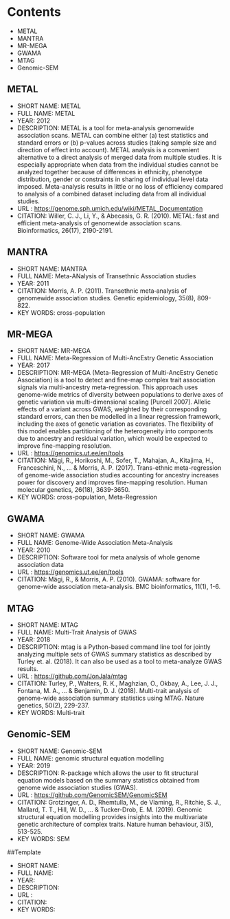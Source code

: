 # Contents
- METAL
- MANTRA
- MR-MEGA
- GWAMA
- MTAG
- Genomic-SEM

## METAL 
- SHORT NAME: METAL
- FULL NAME: METAL
- YEAR: 2012
- DESCRIPTION: METAL is a tool for meta-analysis genomewide association scans. METAL can combine either (a) test statistics and standard errors or (b) p-values across studies (taking sample size and direction of effect into account). METAL analysis is a convenient alternative to a direct analysis of merged data from multiple studies. It is especially appropriate when data from the individual studies cannot be analyzed together because of differences in ethnicity, phenotype distribution, gender or constraints in sharing of individual level data imposed. Meta-analysis results in little or no loss of efficiency compared to analysis of a combined dataset including data from all individual studies.
- URL : https://genome.sph.umich.edu/wiki/METAL_Documentation
- CITATION: Willer, C. J., Li, Y., & Abecasis, G. R. (2010). METAL: fast and efficient meta-analysis of genomewide association scans. Bioinformatics, 26(17), 2190-2191.

## MANTRA 
- SHORT NAME: MANTRA
- FULL NAME: Meta-ANalysis of Transethnic Association studies
- YEAR: 2011
- CITATION: Morris, A. P. (2011). Transethnic meta‐analysis of genomewide association studies. Genetic epidemiology, 35(8), 809-822.
- KEY WORDS: cross-population

## MR-MEGA 
- SHORT NAME: MR-MEGA
- FULL NAME: Meta-Regression of Multi-AncEstry Genetic Association
- YEAR: 2017
- DESCRIPTION: MR-MEGA (Meta-Regression of Multi-AncEstry Genetic Association) is a tool to detect and fine-map complex trait association signals via multi-ancestry meta-regression.  This approach uses genome-wide metrics of diversity between populations to derive axes of genetic variation via multi-dimensional scaling [Purcell 2007].  Allelic effects of a variant across GWAS, weighted by their corresponding standard errors, can then be modelled in a linear regression framework, including the axes of genetic variation as covariates.  The flexibility of this model enables partitioning of the heterogeneity into components due to ancestry and residual variation, which would be expected to improve fine-mapping resolution.
- URL : https://genomics.ut.ee/en/tools
- CITATION: Mägi, R., Horikoshi, M., Sofer, T., Mahajan, A., Kitajima, H., Franceschini, N., ... & Morris, A. P. (2017). Trans-ethnic meta-regression of genome-wide association studies accounting for ancestry increases power for discovery and improves fine-mapping resolution. Human molecular genetics, 26(18), 3639-3650.
- KEY WORDS: cross-population, Meta-Regression

## GWAMA 
- SHORT NAME:  GWAMA 
- FULL NAME:  Genome-Wide Association Meta-Analysis
- YEAR: 2010
- DESCRIPTION: Software tool for meta analysis of whole genome association data
- URL : https://genomics.ut.ee/en/tools
- CITATION: Mägi, R., & Morris, A. P. (2010). GWAMA: software for genome-wide association meta-analysis. BMC bioinformatics, 11(1), 1-6.

## MTAG
- SHORT NAME: MTAG
- FULL NAME: Multi-Trait Analysis of GWAS
- YEAR: 2018
- DESCRIPTION: mtag is a Python-based command line tool for jointly analyzing multiple sets of GWAS summary statistics as described by Turley et. al. (2018). It can also be used as a tool to meta-analyze GWAS results.
- URL : https://github.com/JonJala/mtag
- CITATION: Turley, P., Walters, R. K., Maghzian, O., Okbay, A., Lee, J. J., Fontana, M. A., ... & Benjamin, D. J. (2018). Multi-trait analysis of genome-wide association summary statistics using MTAG. Nature genetics, 50(2), 229-237.
- KEY WORDS: Multi-trait

## Genomic-SEM
- SHORT NAME: Genomic-SEM
- FULL NAME: genomic structural equation modelling 
- YEAR: 2019
- DESCRIPTION: R-package which allows the user to fit structural equation models based on the summary statistics obtained from genome wide association studies (GWAS). 
- URL : https://github.com/GenomicSEM/GenomicSEM
- CITATION: Grotzinger, A. D., Rhemtulla, M., de Vlaming, R., Ritchie, S. J., Mallard, T. T., Hill, W. D., ... & Tucker-Drob, E. M. (2019). Genomic structural equation modelling provides insights into the multivariate genetic architecture of complex traits. Nature human behaviour, 3(5), 513-525.
- KEY WORDS: SEM

##Template 
- SHORT NAME: 
- FULL NAME: 
- YEAR: 
- DESCRIPTION: 
- URL : 
- CITATION: 
- KEY WORDS:
